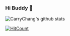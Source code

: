 ### Hi Buddy 👋

![CarryChang's github stats](https://github-readme-stats.vercel.app/api?username=CarryChang&show_icons=true&hide_border=true)

[![HitCount](http://hits.dwyl.com/CarryChang/CarryChang.svg)](http://hits.dwyl.com/CarryChang/CarryChang)

<!--
**CarryChang/CarryChang** is a ✨ _special_ ✨ repository because its `README.md` (this file) appears on your GitHub profile.

Here are some ideas to get you started:

- 🔭 I’m currently working on ...
- 🌱 I’m currently learning ...
- 👯 I’m looking to collaborate on ...
- 🤔 I’m looking for help with ...
- 💬 Ask me about ...
- 📫 How to reach me: ...
- 😄 Pronouns: ...
- ⚡ Fun fact: ...
-->
